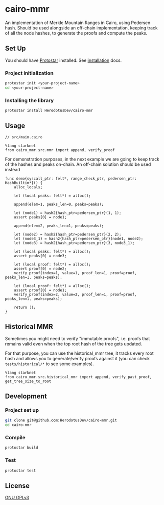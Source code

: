 # cairo-mmr

An implementation of Merkle Mountain Ranges in Cairo, using Pedersen hash. Should be used alongside an off-chain implementation, keeping track of all the node hashes, to generate the proofs and compute the peaks.

## Set Up

You should have [Protostar](https://docs.swmansion.com/protostar/) installed. See [installation](https://docs.swmansion.com/protostar/docs/tutorials/installation) docs.

### Project initialization

```bash
protostar init <your-project-name>
cd <your-project-name>
```

### Installing the library

```bash
protostar install HerodotusDev/cairo-mmr
```

## Usage

```cairo
// src/main.cairo

%lang starknet
from cairo_mmr.src.mmr import append, verify_proof
```

For demonstration purposes, in the next example we are going to keep track of the hashes and peaks on-chain. An off-chain solution should be used instead

```cairo
func demo{syscall_ptr: felt*, range_check_ptr, pedersen_ptr: HashBuiltin*}() {
    alloc_locals;

    let (local peaks: felt*) = alloc();

    append(elem=1, peaks_len=0, peaks=peaks);

    let (node1) = hash2{hash_ptr=pedersen_ptr}(1, 1);
    assert peaks[0] = node1;

    append(elem=2, peaks_len=1, peaks=peaks);

    let (node2) = hash2{hash_ptr=pedersen_ptr}(2, 2);
    let (node3_1) = hash2{hash_ptr=pedersen_ptr}(node1, node2);
    let (node3) = hash2{hash_ptr=pedersen_ptr}(3, node3_1);

    let (local peaks: felt*) = alloc();
    assert peaks[0] = node3;

    let (local proof: felt*) = alloc();
    assert proof[0] = node2;
    verify_proof(index=1, value=1, proof_len=1, proof=proof, peaks_len=1, peaks=peaks);

    let (local proof: felt*) = alloc();
    assert proof[0] = node1;
    verify_proof(index=2, value=2, proof_len=1, proof=proof, peaks_len=1, peaks=peaks);

    return ();
}
```

## Historical MMR

Sometimes you might need to verify "immutable proofs", i.e. proofs that remains valid even when the top root hash of the tree gets updated.

For that purpose, you can use the historical_mmr tree, it tracks every root hash and allows you to generate/verify proofs against it (you can check `tests/historical/*` to see some examples).

```cairo
%lang starknet
from cairo_mmr.src.historical_mmr import append, verify_past_proof, get_tree_size_to_root
```

## Development

### Project set up

```bash
git clone git@github.com:HerodotusDev/cairo-mmr.git
cd cairo-mmr
```

### Compile

```bash
protostar build
```

### Test

```bash
protostar test
```

## License

[GNU GPLv3](https://github.com/HerodotusDev/cairo-mmr/blob/main/LICENSE)

